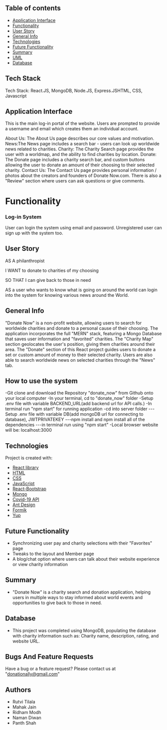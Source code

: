 ## Table of contents

- [Application Interface](#Application-Interface)
- [Functionality](#Functionality)
- [User Story](#User-Story)
- [General Info](#General-Info)
- [Technologies](#Technologies)
- [Future Functionality](#Future-Functionality)
- [Summary](#Summary)
- [UML](#UML)
- [Database](#Database)

## Tech Stack

Tech Stack: React.JS, MongoDB, Node.JS, Express.JSHTML, CSS, Javascript

## Application Interface

This is the main log-in portal of the website. Users are prompted to provide a username and email which creates them an individual account.

About Us: The About Us page describes our core values and motivation.
News:The News page includes a search bar - users can look up worldwide news related to charities.
Charity: The Charity Search page provides the user with a worldmap, and the ability to find charities by location.
Donate: The Donate page includes a charity search bar, and custom buttons allowing the user to donate an amount of their choosing to their selected charity.
Contact Us: The Contact Us page provides personal information / photos about the creators and founders of Donate Now.com. There is also a "Review" section where users can ask questions or give comments.

# Functionality

### Log-in System

User can login the system using email and password. Unregistered user can sign up with the system too.

## User Story

AS A philanthropist

I WANT to donate to charities of my choosing

SO THAT I can give back to those in need

AS a user who wants to know what is going on around the world can login into the system for knowing various news around the World.

## General Info

"Donate Now" is a non-profit website, allowing users to search for worldwide charities and donate to a personal cause of their choosing. The application incorporates the full "MERN" stack, featuring a Mongo Database that saves user information and "favorited" charities. The "Charity Map" section geolocates the user's position, giving them charities around their area. The "Donate" section of this React project guides users to donate a set or custom amount of money to their selected charity. Users are also able to search worldwide news on selected charities through the "News" tab.

## How to use the system

-Git clone and download the Repository "donate_now" from Github onto your local computer
-In your terminal, cd to "donate_now" folder
-Setup .env file with variable BACKEND_URL(add backend url for API calls.)
-In terminal run "npm start" for running application
-cd into server folder
---Setup .env file with variable DB(add mongoDB url for connecting to database), JWTPRIVATEKEY
---npm install and npm install all of the dependencies
---in terminal run using "npm start"
-Local browser website will be: localhost:3000

## Technologies

Project is created with:

- [React library](https://reactjs.org/)
- [HTML](https://developer.mozilla.org/en-US/docs/Web/HTML)
- [CSS](https://developer.mozilla.org/en-US/docs/Web/CSS)
- [JavaScript](https://www.javascript.com/)
- [React-Bootstrap](https://react-bootstrap.github.io/)
- [Mongo](https://www.mongodb.com/)
- [Covid-19 API](https://rapidapi.com/api-sports/api/covid-193)
- [Ant Design](https://ant.design/)
- [Formik](https://jaredpalmer.com/formik/docs/api/field)
- [Yup](https://www.npmjs.com/package/yup)

## Future Functionality

- Synchronizing user pay and charity selections with their "Favorites" page
- Tweaks to the layout and Member page
- A blog/chat option where users can talk about their website experience or view charity information

## Summary

- "Donate Now" is a charity search and donation application, helping users in multiple ways to stay informed about world events and opportunities to give back to those in need.

## Database

- This project was completed using MongoDB, populating the database with charity information such as: Charity name, description, rating, and website URL.

## Bugs And Feature Requests

Have a bug or a feature request? Please contact us at "donationally@gmail.com"

## Authors

- Rutvi Tilala
- Mahak Jain
- Ridham Modh
- Naman Diwan
- Panth Shah

